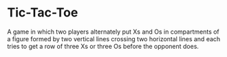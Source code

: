 # Tic-Tac-Toe
 A game in which two players alternately put Xs and Os in compartments of a figure formed by two vertical lines crossing two horizontal lines and each tries to get a row of three Xs or three Os before the opponent does.
